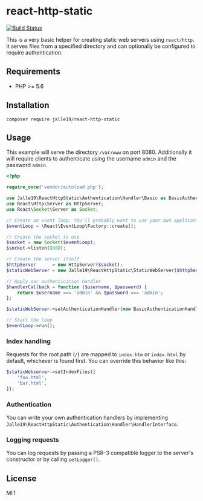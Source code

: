 # react-http-static

[![Build Status](https://travis-ci.org/Jalle19/react-http-static.svg?branch=travis)](https://travis-ci.org/Jalle19/react-http-static)

This is a very basic helper for creating static web servers using `react/http`. It serves files from a specified 
directory and can optionally be configured to require authentication.

## Requirements

* PHP >= 5.6

## Installation

```
composer require jalle19/react-http-static
```

## Usage

This example will serve the directory `/var/www` on port 8080. Additionally it will require clients to authenticate 
using the username `admin` and the password `admin`.

```php
<?php

require_once('vendor/autoload.php');

use Jalle19\ReactHttpStatic\Authentication\Handler\Basic as BasicAuthenticationHandler;
use React\Http\Server as HttpServer;
use React\Socket\Server as Socket;

// Create an event loop. You'll probably want to use your own application's loop instead of creating a new one.
$eventLoop = \React\EventLoop\Factory::create();

// Create the socket to use
$socket = new Socket($eventLoop);
$socket->listen(8080);

// Create the server itself
$httpServer      = new HttpServer($socket);
$staticWebServer = new Jalle19\ReactHttpStatic\StaticWebServer($httpServer, __DIR__ . '/tests/webroot');

// Apply our authentication handler
$handlerCallback = function ($username, $password) {
    return $username === 'admin' && $password === 'admin';
};

$staticWebServer->setAuthenticationHandler(new BasicAuthenticationHandler('our fancy realm', $handlerCallback));

// Start the loop
$eventLoop->run();
```

### Index handling

Requests for the root path (`/`) are mapped to `index.htm` or `index.html` by default, whichever is found first. You 
can override this behavior like this:

```php
$staticWebserver->setIndexFiles([
	'foo.html',
	'bar.html',
]);
```

### Authentication

You can write your own authentication handlers by implementing `Jalle19\ReactHttpStatic\Authentication\Handler\HandlerInterface`.

### Logging requests

You can log requests by passing a PSR-3 compatible logger to the server's constructor or by calling `setLogger()`. 

## License

MIT
